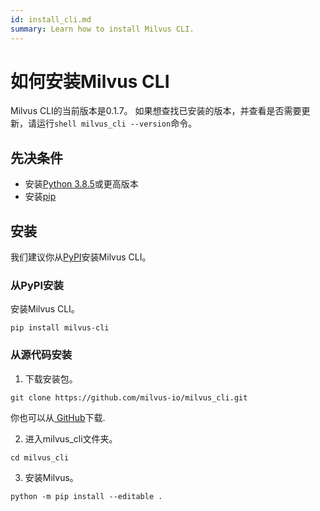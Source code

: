 ```yaml
---
id: install_cli.md
summary: Learn how to install Milvus CLI.
---
```

# 如何安装Milvus CLI
Milvus CLI的当前版本是0.1.7。
如果想查找已安装的版本，并查看是否需要更新，请运行```shell milvus_cli --version```命令。


## 先决条件

  - 安装[Python 3.8.5](https://www.python.org/downloads/release/python-385/)或更高版本
  - 安装[pip](https://pip.pypa.io/en/stable/installation/)
## 安装

我们建议你从[PyPI](https://pypi.org/project/milvus-cli/)安装Milvus CLI。

### 从PyPI安装

安装Milvus CLI。

```shell
pip install milvus-cli
```
### 从源代码安装

1. 下载安装包。

```shell
git clone https://github.com/milvus-io/milvus_cli.git
```
<div class ="alert note">你也可以从<a href="https://github.com/milvus-io/milvus_cli/releases"> GitHub</a>下载. </div>

2. 进入milvus_cli文件夹。

```shell
cd milvus_cli
```
3. 安装Milvus。

```shell
python -m pip install --editable .
```

